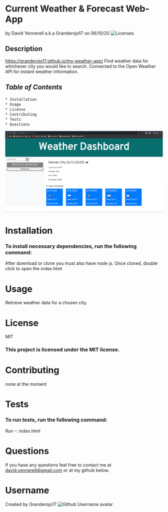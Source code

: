 # **Current Weather & Forecast Web-App**

by David Yennerell a.k.a Granderojo17 on 06/10/20
![Licenses](https://img.shields.io/badge/license-MIT-blue.svg)

## **Description**

https://granderojo17.github.io/my-weather-app/
Find weather data for whichever city you would like to search. Connected to the Open Weather API for instant weather information.

## **_Table of Contents_**

    * Installation
    * Usage
    * License
    * Contributing
    * Tests
    * Questions

<img src="assets/weatherDash_01.png">

# **Installation**

### To install necessary dependencies, run the following command:

After download or clone you must also have node js. Once cloned, double click to open the index.html

# **Usage**

Retrieve weather data for a chosen city.

# **License**

MIT

### This project is licensed under the MIT license.

# **Contributing**

none at the moment

# **Tests**

### To run tests, run the following command:

Run -: index.html

# **Questions**

If you have any questions feel free to contact me at david.yennerell@gmail.com or at my github below.

# **Username**

Created by
Granderojo17
![Github Username avatar](https://avatars3.githubusercontent.com/u/38540605?v=4)
